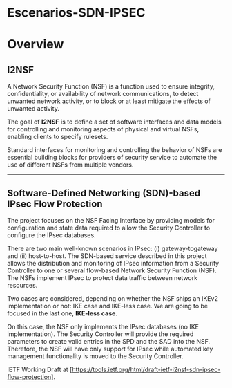 # Escenarios-SDN-IPSEC

# Overview

## I2NSF
A Network Security Function (NSF) is a function used to ensure integrity, confidentiality, or availability of network communications, to detect unwanted network activity, or to block or at least mitigate the effects of unwanted activity.

The goal of **I2NSF** is to define a set of software interfaces and data models for controlling and monitoring aspects of physical and virtual NSFs, enabling clients to specify rulesets. 

Standard interfaces for monitoring and controlling the behavior of NSFs are essential building blocks for providers of security service to automate the use of different NSFs from multiple vendors. 
______________

## Software-Defined Networking (SDN)-based IPsec Flow Protection

The project focuses on the NSF Facing Interface by providing models for configuration and state data required to allow the Security Controller to configure the IPsec databases.

There are two main well-known scenarios in IPsec: (i) gateway-togateway and (ii) host-to-host. The SDN-based service described in this project allows the distribution and monitoring of IPsec information from a Security Controller to one or several flow-based Network Security Function (NSF). The NSFs implement IPsec to protect data traffic between network resources.

Two cases are considered, depending on whether the NSF ships an IKEv2 implementation or not: IKE case and IKE-less case. We are going to be focused in the last one, **IKE-less case**.

On this case, the NSF only implements the IPsec databases (no IKE implementation). The Security Controller will provide the required parameters to create valid entries in the SPD and the SAD into the NSF. Therefore, the NSF will have only support for IPsec while automated key management functionality is moved to the Security Controller.

IETF Working Draft at [https://tools.ietf.org/html/draft-ietf-i2nsf-sdn-ipsec-flow-protection].
